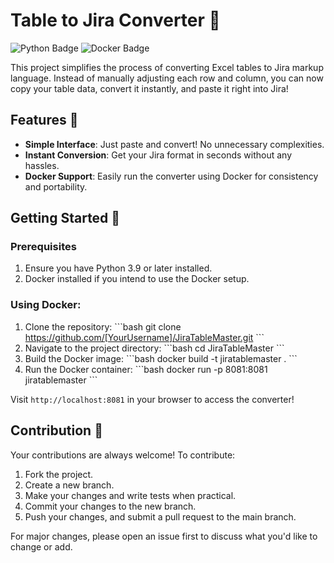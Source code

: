 # Table to Jira Converter 🔄

![Python Badge](https://img.shields.io/badge/Python-3.9-blue?logo=python)
![Docker Badge](https://img.shields.io/badge/Docker-yes-blue?logo=docker)

This project simplifies the process of converting Excel tables to Jira markup language. Instead of manually adjusting each row and column, you can now copy your table data, convert it instantly, and paste it right into Jira!

## Features 🌟

- **Simple Interface**: Just paste and convert! No unnecessary complexities.
- **Instant Conversion**: Get your Jira format in seconds without any hassles.
- **Docker Support**: Easily run the converter using Docker for consistency and portability.

## Getting Started 🚀

### Prerequisites

1. Ensure you have Python 3.9 or later installed.
2. Docker installed if you intend to use the Docker setup.

### Using Docker:

1. Clone the repository:
   \```bash
   git clone https://github.com/[YourUsername]/JiraTableMaster.git
   \```
2. Navigate to the project directory:
   \```bash
   cd JiraTableMaster
   \```
3. Build the Docker image:
   \```bash
   docker build -t jiratablemaster .
   \```
4. Run the Docker container:
   \```bash
   docker run -p 8081:8081 jiratablemaster
   \```

Visit `http://localhost:8081` in your browser to access the converter!

## Contribution 🤝

Your contributions are always welcome! To contribute:

1. Fork the project.
2. Create a new branch.
3. Make your changes and write tests when practical.
4. Commit your changes to the new branch.
5. Push your changes, and submit a pull request to the main branch.

For major changes, please open an issue first to discuss what you'd like to change or add.
